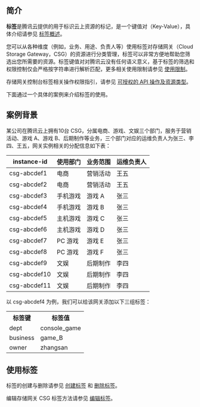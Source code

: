 ## 简介

**标签**是腾讯云提供的用于标识云上资源的标记，是一个键值对（Key-Value），具体介绍请参见 [标签概述](https://cloud.tencent.com/document/product/651/13334)。

您可以从各种维度（例如，业务、用途、负责人等）使用标签对存储网关（Cloud Storage Gateway，CSG）的资源进行分类管理，标签可以非常方便地帮助您筛选出您所需要的资源。标签键值对对腾讯云没有任何语义意义，基于标签的筛选和权限控制仅会严格按字符串进行解析匹配，更多相关使用限制请参见 [使用限制](https://cloud.tencent.com/document/product/651/13354)。

存储网关控制台标签相关操作权限指引，请参见 [可授权的 API 操作及资源类型](https://cloud.tencent.com/document/product/581/47925)。

下面通过一个具体的案例来介绍标签的使用。

## 案例背景

某公司在腾讯云上拥有10台 CSG，分属电商、游戏、文娱三个部门，服务于营销活动、游戏 A、游戏 B、后期制作等业务，三个部门对应的运维负责人为张三、李四、王五，网关实例相关的分配信息如下表：           

| instance-id  | 使用部门 | 业务范围 | 运维负责人 |
| ------------ | -------- | -------- | ---------- |
| csg-abcdef1  | 电商     | 营销活动 | 王五       |
| csg-abcdef2  | 电商     | 营销活动 | 王五       |
| csg-abcdef3  | 手机游戏 | 游戏 A   | 张三       |
| csg-abcdef4 | 手机游戏 | 游戏 B   | 张三       |
| csg-abcdef5  | 主机游戏 | 游戏 C   | 张三       |
| csg-abcdef6  | 主机游戏 | 游戏 D   | 张三       |
| csg-abcdef7  | PC 游戏  | 游戏 E   | 张三       |
| csg-abcdef8  | PC 游戏  | 游戏 F   | 张三       |
| csg-abcdef9  | 文娱     | 后期制作 | 李四       |
| csg-abcdef10  | 文娱     | 后期制作 | 李四       |
| csg-abcdef11 | 文娱     | 后期制作 | 李四       |

以 csg-abcdef4 为例，我们可以给该网关添加以下三组标签：

<table id="table02">
	<tr><th>标签键</th><th>标签值</th></tr>
	<tr><td>dept</td><td>console_game</td></tr>
	<tr><td>business</td><td>game_B</td></tr>
	<tr><td>owner</td><td>zhangsan</td></tr>
</table>


## 使用标签

标签的创建与删除请参见 [创建标签](https://cloud.tencent.com/document/product/651/56716) 和 [删除标签](https://cloud.tencent.com/document/product/651/56719)。

编辑存储网关 CSG 标签方法请参见 [编辑标签](https://cloud.tencent.com/document/product/581/49175)。
